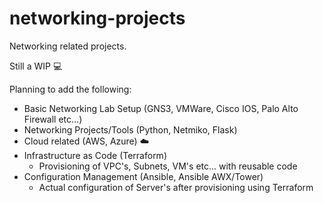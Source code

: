 # networking-projects
Networking related projects.

Still a WIP :computer:

Planning to add the following:
- Basic Networking Lab Setup (GNS3, VMWare, Cisco IOS, Palo Alto Firewall etc...)
- Networking Projects/Tools (Python, Netmiko, Flask)
- Cloud related (AWS, Azure) ☁️
- Infrastructure as Code (Terraform)
    - Provisioning of VPC's, Subnets, VM's etc... with reusable code
- Configuration Management (Ansible, Ansible AWX/Tower)
    - Actual configuration of Server's after provisioning using Terraform
